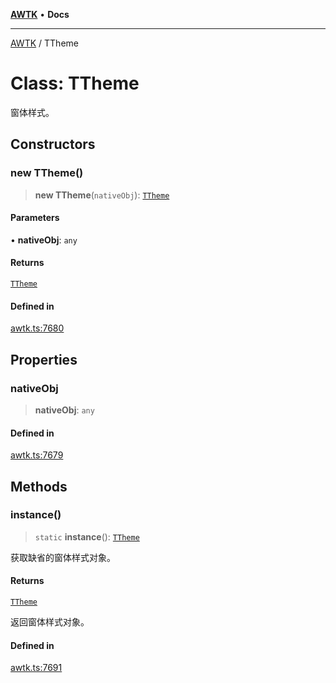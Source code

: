 [**AWTK**](../README.md) • **Docs**

***

[AWTK](../globals.md) / TTheme

# Class: TTheme

窗体样式。

## Constructors

### new TTheme()

> **new TTheme**(`nativeObj`): [`TTheme`](TTheme.md)

#### Parameters

• **nativeObj**: `any`

#### Returns

[`TTheme`](TTheme.md)

#### Defined in

[awtk.ts:7680](https://github.com/zlgopen/awtk-binding/blob/b1e618d759250c07a8449fe21dad19c89a7f6c51/tools/code_gen/js/output/awtk.ts#L7680)

## Properties

### nativeObj

> **nativeObj**: `any`

#### Defined in

[awtk.ts:7679](https://github.com/zlgopen/awtk-binding/blob/b1e618d759250c07a8449fe21dad19c89a7f6c51/tools/code_gen/js/output/awtk.ts#L7679)

## Methods

### instance()

> `static` **instance**(): [`TTheme`](TTheme.md)

获取缺省的窗体样式对象。

#### Returns

[`TTheme`](TTheme.md)

返回窗体样式对象。

#### Defined in

[awtk.ts:7691](https://github.com/zlgopen/awtk-binding/blob/b1e618d759250c07a8449fe21dad19c89a7f6c51/tools/code_gen/js/output/awtk.ts#L7691)
